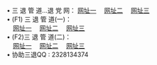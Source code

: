 &#8226; 三 退 管 道...退 党 网：
<a href="http://9921.uk.to/go/8/" target="_blank">网址一</a>
　<a href="http://w3.x443.pw/go/8/" target="_blank">网址二</a>
　<a href="http://f2.farted.net/go/8/" target="_blank">网址三</a>
　<br />
&#8226; (F1) 三 退 管 道(一)：<br />
　<a href="http://9921.uk.to/d/" target="_blank">网址一</a>
　<a href="http://w3.x443.pw/d/" target="_blank">网址二</a>
　<a href="http://f2.farted.net/d/" target="_blank">网址三</a><br />
&#8226; (F2)三 退 管 道(二)：<br />
　<a href="http://9921.uk.to/dd/" target="_blank">网址一</a>
　<a href="http://w3.x443.pw/dd/" target="_blank">网址二</a>
　<a href="http://f2.farted.net/dd/" target="_blank">网址三</a><br />
&#8226; 协助三退QQ :
2328134374<br />
